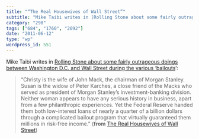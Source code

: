 ```yaml
---
title: "“The Real Housewives of Wall Street”"
subtitle: "Mike Taibi writes in [Rolling Stone about some fairly outrageous doings between Washington D.C. and ..."
category: "298"
tags: ["684", "1760", "2092"]
date: "2011-06-12"
type: "wp"
wordpress_id: 551
---
```

Mike Taibi writes in [Rolling Stone about some fairly outrageous doings between Washington D.C. and Wall Street during the various ‘bailouts](http://www.rollingstone.com/politics/news/the-real-housewives-of-wall-street-look-whos-cashing-in-on-the-bailout-20110411)‘:
> “Christy is the wife of John Mack, the chairman of Morgan Stanley. Susan is the widow of Peter Karches, a close friend of the Macks who served as president of Morgan Stanley’s investment-banking division. Neither woman appears to have any serious history in business, apart from a few philanthropic experiences. Yet the Federal Reserve handed them both low-interest loans of nearly a quarter of a billion dollars through a complicated bailout program that virtually guaranteed them millions in risk-free income.” (**from** [The Real Housewives of Wall Street](http://www.rollingstone.com/politics/news/the-real-housewives-of-wall-street-look-whos-cashing-in-on-the-bailout-20110411))
